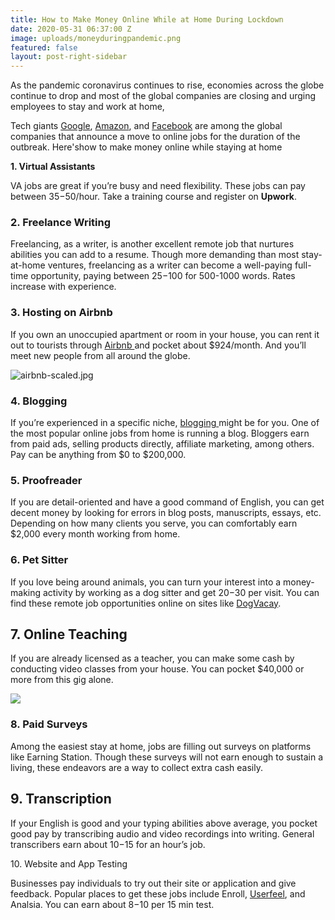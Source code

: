```yaml
---
title: How to Make Money Online While at Home During Lockdown
date: 2020-05-31 06:37:00 Z
image: uploads/moneyduringpandemic.png
featured: false
layout: post-right-sidebar
---
```


As the pandemic coronavirus continues to rise, economies across the globe continue to drop and most of the global companies are closing and urging employees to stay and work at home,

Tech giants [Google](https://www.cnbc.com/quotes/?symbol=GOOGL), [Amazon](https://www.cnbc.com/quotes/?symbol=AMZN), and [Facebook](https://www.cnbc.com/quotes/?symbol=FB) are among the global companies that announce a move to online jobs for the duration of the outbreak. Here'show to make money online while staying at home

**1. Virtual Assistants**

VA jobs are great if you’re busy and need flexibility. These jobs can pay between $35-$50/hour. Take a training course and register on **Upwork**.

### 2. Freelance Writing

Freelancing, as a writer, is another excellent remote job that nurtures abilities you can add to a resume. Though more demanding than most stay-at-home ventures, freelancing as a writer can become a well-paying full-time opportunity, paying between $25-$100 for 500-1000 words. Rates increase with experience.

### 3. Hosting on Airbnb

If you own an unoccupied apartment or room in your house, you can rent it out to tourists through [Airbnb ](http://airbnb.com/)and pocket about $924/month. And you’ll meet new people from all around the globe.

![airbnb-scaled.jpg](/uploads/airbnb-scaled.jpg)

### 4. Blogging

If you’re experienced in a specific niche, [blogging ](2020/06/13/how-to-start-a-blog.html)might be for you. One of the most popular online jobs from home is running a blog. Bloggers earn from paid ads, selling products directly, affiliate marketing, among others. Pay can be anything from $0 to $200,000.

### 5. Proofreader

If you are detail-oriented and have a good command of English, you can get decent money by looking for errors in blog posts, manuscripts, essays, etc. Depending on how many clients you serve, you can comfortably earn $2,000 every month working from home.

### 6. Pet Sitter

If you love being around animals, you can turn your interest into a money-making activity by working as a dog sitter and get $20-$30 per visit. You can find these remote job opportunities online on sites like [DogVacay](https://dogvacay.com/).

## 7. Online Teaching

If you are already licensed as a teacher, you can make some cash by conducting video classes from your house. You can pocket $40,000 or more from this gig alone.

![](https://www.internetdailydeals.com/content/uploads/pages/365b2f2b02be6f5342fd6e754209e248/financing-5-scaled.jpg)

### 8. Paid Surveys

Among the easiest stay at home, jobs are filling out surveys on platforms like Earning Station. Though these surveys will not earn enough to sustain a living, these endeavors are a way to collect extra cash easily.

## 9. Transcription

If your English is good and your typing abilities above average, you pocket good pay by transcribing audio and video recordings into writing. General transcribers earn about $10-$15 for an hour’s job.

10\. Website and App Testing

Businesses pay individuals to try out their site or application and give feedback. Popular places to get these jobs include Enroll, [Userfeel](https://www.userfeel.com/), and Analsia. You can earn about $8-$10 per 15 min test.